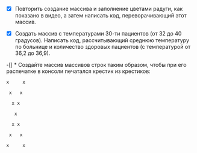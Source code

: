 -[X] Повторить создание массива и заполнение цветами радуги, как показано в видео, а затем написать код, переворачивающий этот массив.

-[X] Создать массив с температурами 30-ти пациентов (от 32 до 40 градусов). Написать код, рассчитывающий среднюю температуру по больнице и количество здоровых пациентов (с температурой от 36,2 до 36,9).

-[] * Создайте массив массивов строк таким образом, чтобы при его распечатке в консоли печатался крестик из крестиков:

```
x     x

 x   x

  x x

   x

  x x

 x   x

x     x
```

